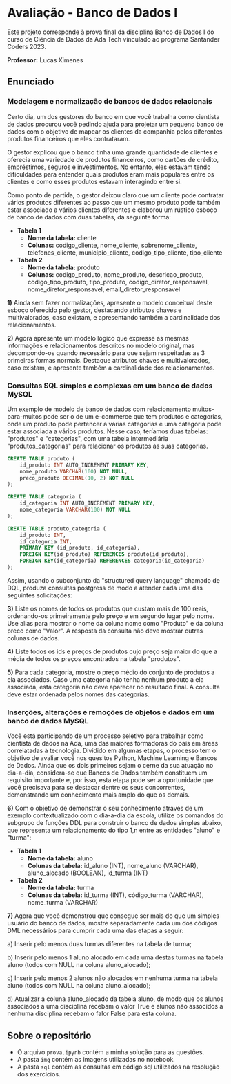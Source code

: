 # Avaliação - Banco de Dados I

Este projeto corresponde à prova final da disciplina Banco de Dados I do curso de Ciência de Dados da Ada Tech vinculado ao programa Santander Coders 2023.

**Professor:** Lucas Ximenes

## Enunciado

### Modelagem e normalização de bancos de dados relacionais

Certo dia, um dos gestores do banco em que você trabalha como cientista de dados procurou você pedindo ajuda para projetar um pequeno banco de dados com o objetivo de mapear os clientes da companhia pelos diferentes produtos financeiros que eles contrataram.

O gestor explicou que o banco tinha uma grande quantidade de clientes e oferecia uma variedade de produtos financeiros, como cartões de crédito, empréstimos, seguros e investimentos. No entanto, eles estavam tendo dificuldades para entender quais produtos eram mais populares entre os clientes e como esses produtos estavam interagindo entre si.

Como ponto de partida, o gestor deixou claro que um cliente pode contratar vários produtos diferentes ao passo que um mesmo produto pode também estar associado a vários clientes diferentes e elaborou um rústico esboço de banco de dados com duas tabelas, da seguinte forma:

* **Tabela 1**
    * **Nome da tabela:** cliente
    * **Colunas:** codigo_cliente, nome_cliente, sobrenome_cliente, telefones_cliente, municipio_cliente, codigo_tipo_cliente, tipo_cliente
* **Tabela 2**
    * **Nome da tabela:** produto
    * **Colunas:** codigo_produto, nome_produto, descricao_produto, codigo_tipo_produto, tipo_produto, codigo_diretor_responsavel, nome_diretor_responsavel, email_diretor_responsavel

**1)** Ainda sem fazer normalizações, apresente o modelo conceitual deste esboço oferecido pelo gestor, destacando atributos chaves e multivalorados, caso existam, e apresentando também a cardinalidade dos relacionamentos.

**2)** Agora apresente um modelo lógico que expresse as mesmas informações e relacionamentos descritos no modelo original, mas decompondo-os quando necessário para que sejam respeitadas as 3 primeiras formas normais. Destaque atributos chaves e multivalorados, caso existam, e apresente também a cardinalidade dos relacionamentos.

### Consultas SQL simples e complexas em um banco de dados MySQL

Um exemplo de modelo de banco de dados com relacionamento muitos-para-muitos pode ser o de um e-commerce que tem produtos e categorias, onde um produto pode pertencer a várias categorias e uma categoria pode estar associada a vários produtos. Nesse caso, teríamos duas tabelas: "produtos" e "categorias", com uma tabela intermediária "produtos_categorias" para relacionar os produtos às suas categorias.

```sql
CREATE TABLE produto (
    id_produto INT AUTO_INCREMENT PRIMARY KEY,
    nome_produto VARCHAR(100) NOT NULL,
    preco_produto DECIMAL(10, 2) NOT NULL
);

CREATE TABLE categoria (
    id_categoria INT AUTO_INCREMENT PRIMARY KEY,
    nome_categoria VARCHAR(100) NOT NULL
);

CREATE TABLE produto_categoria (
    id_produto INT,
    id_categoria INT,
    PRIMARY KEY (id_produto, id_categoria),
    FOREIGN KEY(id_produto) REFERENCES produto(id_produto),
    FOREIGN KEY(id_categoria) REFERENCES categoria(id_categoria)
);
```

Assim, usando o subconjunto da "structured query language" chamado de DQL, produza consultas postgress de modo a atender cada uma das seguintes solicitações:

**3)** Liste os nomes de todos os produtos que custam mais de 100 reais, ordenando-os primeiramente pelo preço e em segundo lugar pelo nome. Use alias para mostrar o nome da coluna nome como "Produto" e da coluna preco como "Valor". A resposta da consulta não deve mostrar outras colunas de dados.

**4)** Liste todos os ids e preços de produtos cujo preço seja maior do que a média de todos os preços encontrados na tabela "produtos".

**5)** Para cada categoria, mostre o preço médio do conjunto de produtos a ela associados. Caso uma categoria não tenha nenhum produto a ela associada, esta categoria não deve aparecer no resultado final. A consulta deve estar ordenada pelos nomes das categorias.

### Inserções, alterações e remoções de objetos e dados em um banco de dados MySQL

Você está participando de um processo seletivo para trabalhar como cientista de dados na Ada, uma das maiores formadoras do país em áreas correlatadas à tecnologia. Dividido em algumas etapas, o processo tem o objetivo de avaliar você nos quesitos Python, Machine Learning e Bancos de Dados. Ainda que os dois primeiros sejam o cerne da sua atuação no dia-a-dia, considera-se que Bancos de Dados também constituem um requisito importante e, por isso, esta etapa pode ser a oportunidade que você precisava para se destacar dentre os seus concorrentes, demonstrando um conhecimento mais amplo do que os demais.

**6)** Com o objetivo de demonstrar o seu conhecimento através de um exemplo contextualizado com o dia-a-dia da escola, utilize os comandos do subgrupo de funções DDL para construir o banco de dados simples abaixo, que representa um relacionamento do tipo 1,n entre as entidades "aluno" e "turma":

* **Tabela 1**
    * **Nome da tabela:** aluno
    * **Colunas da tabela:** id_aluno (INT), nome_aluno (VARCHAR), aluno_alocado (BOOLEAN), id_turma (INT)
* **Tabela 2**
    * **Nome da tabela:** turma
    * **Colunas da tabela:** id_turma (INT), código_turma (VARCHAR), nome_turma (VARCHAR)

**7)** Agora que você demonstrou que consegue ser mais do que um simples usuário do banco de dados, mostre separadamente cada um dos códigos DML necessários para cumprir cada uma das etapas a seguir:

a) Inserir pelo menos duas turmas diferentes na tabela de turma;

b) Inserir pelo menos 1 aluno alocado em cada uma destas turmas na tabela aluno (todos com NULL na coluna aluno_alocado);

c) Inserir pelo menos 2 alunos não alocados em nenhuma turma na tabela aluno (todos com NULL na coluna aluno_alocado);

d) Atualizar a coluna aluno_alocado da tabela aluno, de modo que os alunos associados a uma disciplina recebam o valor True e alunos não associdos a nenhuma disciplina recebam o falor False para esta coluna.

## Sobre o repositório

* O arquivo `prova.ipynb` contém a minha solução para as questões.
* A pasta `img` contém as imagens utilizadas no notebook.
* A pasta `sql` contém as consultas em código sql utilizados na resolução dos exercícios.